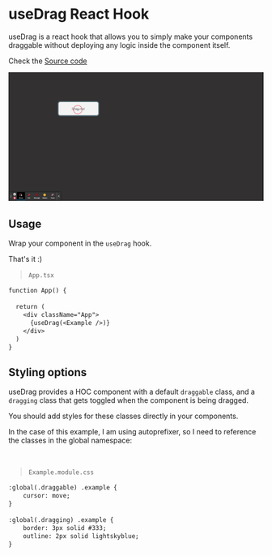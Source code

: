 # useDrag React Hook

useDrag is a react hook that allows you to simply make your components draggable without deploying any logic inside the component itself.

Check the [Source code](https://github.com/vgtmhl/react-useDrag-hook/blob/master/src/hooks/useDrag.tsx) 

![Example gif](https://github.com/vgtmhl/react-useDrag-hook/blob/master/sample.gif?raw=true)


## Usage

Wrap your component in the `useDrag` hook. 

That's it :)


> `App.tsx`
```
function App() {

  return (
    <div className="App">
      {useDrag(<Example />)}
    </div>
  )
}
```

## Styling options

useDrag provides a HOC component with a default `draggable` class, and a `dragging` class that gets toggled when the component is being dragged.

You should add styles for these classes directly in your components.

In the case of this example, I am using autoprefixer, so I need to reference the classes in the global namespace:

<br/>

> `Example.module.css`
```
:global(.draggable) .example {
    cursor: move;
}

:global(.dragging) .example {
    border: 3px solid #333;
    outline: 2px solid lightskyblue;
}
```
